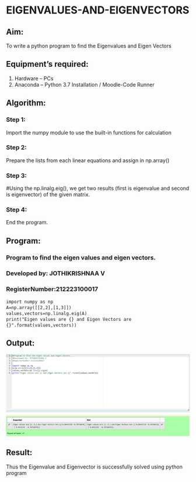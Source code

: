 # EIGENVALUES-AND-EIGENVECTORS
## Aim:
To write a python program to find the Eigenvalues and Eigen Vectors
## Equipment’s required:
1. 	Hardware – PCs
2. 	Anaconda – Python 3.7 Installation / Moodle-Code Runner
## Algorithm:
### Step 1:
 Import the numpy module to use the built-in functions for calculation
### Step 2: 
 Prepare the lists from each linear equations and assign in np.array()
### Step 3: 
#Using the np.linalg.eig(),  we get two results (first is eigenvalue and second is eigenvector) of the given matrix.
### Step 4: 
  End the program.
## Program:
### Program to find the eigen values and eigen vectors.
### Developed by: JOTHIKRISHNAA V
### RegisterNumber:212223100017
~~~
import numpy as np
A=np.array([[2,2],[1,3]])
values,vectors=np.linalg.eig(A)
print("Eigen values are {} and Eigen Vectors are {}".format(values,vectors))
~~~
## Output:

![ex4](<Screenshot 2023-12-20 105344.png>)
## Result:
Thus the Eigenvalue and Eigenvector is successfully solved using python program
